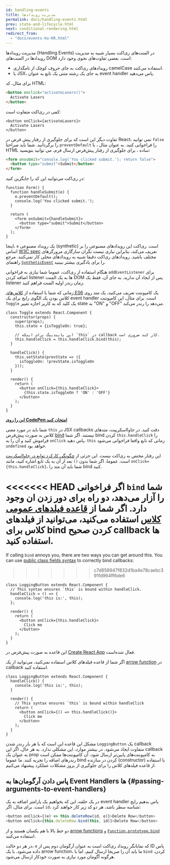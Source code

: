 ```yaml
---
id: handling-events
title: مدیریت رویدادها
permalink: docs/handling-events.html
prev: state-and-lifecycle.html
next: conditional-rendering.html
redirect_from:
  - "docs/events-ko-KR.html"
---
```


مدیریت رویدادها (Handling Events) در المنت‌های ری‌اکت بسیار شبیه به مدیریت رویدادها در المنت‌های DOM است. بعضی تفاوت‌های نحوی وجود دارد:

* رویدادهای ری‌اکت به جای حروف کوچک از نامگذاری camelCase استفاده می‌کنند.
* با JSX، به جای یک رشته متنی یک تابع به عنوان event handler پاس می‌دهید.

برای مثال، کد HTML:

```html
<button onclick="activateLasers()">
  Activate Lasers
</button>
```

کمی در ری‌اکت متفاوت است:

```js{1}
<button onClick={activateLasers}>
  Activate Lasers
</button>
```

تفاوت دیگر این است که برای جلوگیری از رفتار پیش فرض در React، نمی توانید `false` را برگردانید. شما باید صراحتا `preventDefault`  را فراخوانی کنید. به عنوان مثال ، با HTML ساده ، برای جلوگیری از رفتار پیش‌فرض ارسال فرم، می توانید بنویسید:

```html
<form onsubmit="console.log('You clicked submit.'); return false">
  <button type="submit">Submit</button>
</form>
```

در ری‌اکت می‌توانید این کد را جایگزین کنید:

```js{3}
function Form() {
  function handleSubmit(e) {
    e.preventDefault();
    console.log('You clicked submit.');
  }

  return (
    <form onSubmit={handleSubmit}>
      <button type="submit">Submit</button>
    </form>
  );
}
```

اینجا، `e` یک رویداد مصنوعی (synthetic) است. ری‌اکت این رویدادهای مصنوعی را بر اساس [W3C spec](https://www.w3.org/TR/DOM-Level-3-Events/) تعریف می‌کند، بنابراین نیازی نیست نگران سازگاری مرورگرهای مختلف باشید. رویدادهای ری‌اکت دقیقا شبیه به رویدادهای محلی کار نمی‌کنند. مرجع راهنمای [`SyntheticEvent`](/docs/events.html) را برای یادگیری بیشتر ببینید.

هنگام استفاده از ری‌اکت، عموما شما نیازی به فراخوانی `addEventListener` برای اضافه کردن listener ها به یک المنت DOM پس از ایجاد آن ندارید. به جای آن، فقط یک listener زمان رندر اولیه المنت فراهم کنید.

زمانی که شما با استفاده از [کلاس‌های ES6](https://developer.mozilla.org/en/docs/Web/JavaScript/Reference/Classes) یک کامپوننت تعریف می‌کنید، یک متد روی کلاس بودن یک الگوی رایج برای یک event handler است. برای مثال، این کامپوننت `Toggle` یک کلید که به کاربر اجازه تغییر state به  "ON" و "OFF" می‌دهد را رندر می‌کند.

```js{6,7,10-14,18}
class Toggle extends React.Component {
  constructor(props) {
    super(props);
    this.state = {isToggleOn: true};

    // این بایندینگ برای اینکه `this` در callback کار کند ضروری است.
    this.handleClick = this.handleClick.bind(this);
  }

  handleClick() {
    this.setState(prevState => ({
      isToggleOn: !prevState.isToggleOn
    }));
  }

  render() {
    return (
      <button onClick={this.handleClick}>
        {this.state.isToggleOn ? 'ON' : 'OFF'}
      </button>
    );
  }
}
```

[**این را روی CodePen امتحان کنید**](https://codepen.io/gaearon/pen/xEmzGg?editors=0010)

شما باید در مورد معنی `this` در JSX callbacks دقت کنید. در جاوااسکریپت، متدهای کلاس به صورت پیش‌فرض [bind](https://developer.mozilla.org/en/docs/Web/JavaScript/Reference/Global_objects/Function/bind) نیستند. اگر شما bind کردن `this.handleClick` را فراموش کنید و آن را به `onClick` پاس دهید، `this` زمانی که تابع واقعا فراخوانی می‌شود `undefined` خواهد بود.

این رفتار مختص به ری‌اکت نیست. این جزئی از [چگونگی کارکرد توابع در جاوااسکریپت](https://www.smashingmagazine.com/2014/01/understanding-javascript-function-prototype-bind/) است. عموما، اگر شما بدون `()` بعد از آن به یک تابع اشاره کنید، مانند `onClick={this.handleClick}`، شما باید آن متد را bind کنید.

<<<<<<< HEAD
اگر فراخوانی `bind` شما را آزار می‌دهد، دو راه برای دور زدن ان وجود دارد. اگر شما از [قاعده فیلدهای عمومی کلاس](https://babeljs.io/docs/plugins/transform-class-properties/) استفاده می‌کنید، می‌توانید از فیلدهای کلاس برای bind کردن صحیح callback ها استفاده کنید.
=======
If calling `bind` annoys you, there are two ways you can get around this. You can use [public class fields syntax](https://developer.mozilla.org/en-US/docs/Web/JavaScript/Reference/Classes/Public_class_fields#public_instance_fields) to correctly bind callbacks:
>>>>>>> c7d858947f832d1ba4e78caebc391fd964ff6de6

```js{2-6}
class LoggingButton extends React.Component {
  // This syntax ensures `this` is bound within handleClick.
  handleClick = () => {
    console.log('this is:', this);
  };

  render() {
    return (
      <button onClick={this.handleClick}>
        Click me
      </button>
    );
  }
}
```

این قاعده به صورت پیش‌فرض در [Create React App](https://github.com/facebookincubator/create-react-app) فعال شده‌است.

اگر شما از قاعده فیلدهای کلاس استفاده نمی‌کنید، می‌توانید از یک [arrow function](https://developer.mozilla.org/en/docs/Web/JavaScript/Reference/Functions/Arrow_functions) در callback استفاده کنید.

```js{7-9}
class LoggingButton extends React.Component {
  handleClick() {
    console.log('this is:', this);
  }

  render() {
    // This syntax ensures `this` is bound within handleClick
    return (
      <button onClick={() => this.handleClick()}>
        Click me
      </button>
    );
  }
}
```

مشکل این قاعده این است که با هر بار رندر شدن `LoggingButton` یک callback متفاوت ایجاد می‌شود. در بیشتر موارد، این مشکلی ندارد. به هر حال، اگر این callback به عنوان یک prop به کامپوننت‌های پایین‌تر ارسال شود، آن کامپوننت‌ها ممکن است رندرهای اضافه را تجربه کنند. ما عموما bind کردن در سازنده (constructor) یا استفاده از قاعده فیلدهای کلاس را برای جلوگیری از بروز مشکلات عملکرد پیشنهاد می‌کنیم.

## پاس دادن آرگومان‌ها به Event Handlers ها {#passing-arguments-to-event-handlers}

در یک حلقه، این که بخواهیم یک پارامتر اضافه به یک event handler پاس بدهیم رایج است. برای مثال، اگر `id`، شناسه سطر باشد، هر دو کد زیر کار خواهند کرد:

```js
<button onClick={(e) => this.deleteRow(id, e)}>Delete Row</button>
<button onClick={this.deleteRow.bind(this, id)}>Delete Row</button>
```

دو خط بالا با هم یکسان هستند و از [arrow functions](https://developer.mozilla.org/en-US/docs/Web/JavaScript/Reference/Functions/Arrow_functions) و [`Function.prototype.bind`](https://developer.mozilla.org/en-US/docs/Web/JavaScript/Reference/Global_objects/Function/bind) استفاده می‌کنند.

در هر دو حالت، `e` که نمایانگر رویداد ری‌اکت است به عنوان آرگومان دوم پس از ID پاس داده می‌شود. با یک arrow function، ما باید آن را صریحا ارسال کنیم، اما با `bind` کردن، هرگونه آگومان مورد نیازی به صورت خودکار ارسال می‌شود.
